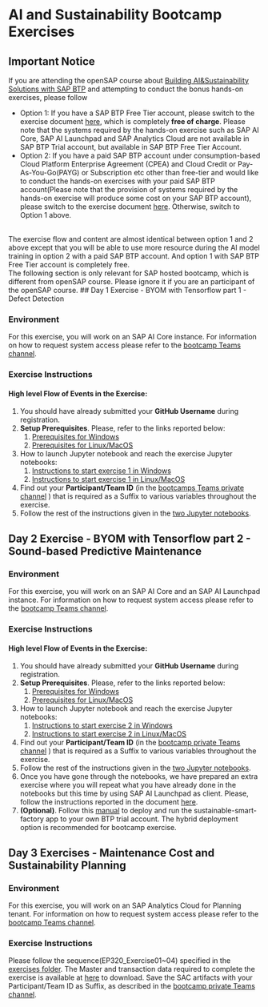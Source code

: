 # AI and Sustainability Bootcamp Exercises

## Important Notice
If you are attending the openSAP course about [Building AI&Sustainability Solutions with SAP BTP](https://open.sap.com/courses/sustai1) and attempting to conduct the bonus hands-on exercises, please follow 
* Option 1: If you have a SAP BTP Free Tier account, please switch to the exercise document [here](https://github.com/SAP-samples/btp-ai-sustainability-bootcamp/tree/opensap-freetier/exercises), which is completely <b>free of charge</b>. Please note that the systems required by the hands-on exercise such as SAP AI Core, SAP AI Launchpad and SAP Analytics Cloud are not available in SAP BTP Trial account, but available in SAP BTP Free Tier Account.
* Option 2: If you have a paid SAP BTP account under consumption-based Cloud Platform Enterprise Agreement (CPEA) and Cloud Credit or Pay-As-You-Go(PAYG) or Subscription etc other than free-tier and would like to conduct the hands-on exercises with your paid SAP BTP account(Please note that the provision of systems required by the hands-on exercise will produce some cost on your SAP BTP account), please switch to the exercise document [here](https://github.com/SAP-samples/btp-ai-sustainability-bootcamp/tree/opensap-standard/exercises). Otherwise, switch to Option 1 above.
<br/>
The exercise flow and content are almost identical between option 1 and 2 above except that you will be able to use more resource during the AI model training in option 2 with a paid SAP BTP account. And option 1 with SAP BTP Free Tier account is completely free.
<br/>
The following section is only relevant for SAP hosted bootcamp, which is different from openSAP course. Please ignore it if you are an participant of the openSAP course.
## Day 1 Exercise - BYOM with Tensorflow part 1 - Defect Detection

### Environment

For this exercise, you will work on an SAP AI Core instance. 
For information on how to request system access please refer to the [bootcamp Teams channel](https://teams.microsoft.com/l/channel/19%3AQRr1arwovOFnp4D_1qHdECRWUa8qimdsAuH-nmagcjE1%40thread.tacv2/tab%3A%3A0ff9f779-bcfa-4d9c-8d3a-7cfc7890f5ed?groupId=887e94c7-ad74-47f4-a4de-8daf4bb0227f&tenantId=42f7676c-f455-423c-82f6-dc2d99791af7).

### Exercise Instructions

#### High level Flow of Events in the Exercise:
1. You should have already submitted your **GitHub Username** during registration.
2. **Setup Prerequisites**. Please, refer to the links reported below:
    1. [Prerequisites for Windows](../prerequisites/prerequisites_win.md)
    2. [Prerequisites for Linux/MacOS](../prerequisites/prerequisites.md)
3. How to launch Jupyter notebook and reach the exercise Jupyter notebooks:
    1. [Instructions to start exercise 1 in Windows](../prerequisites/prerequisites_win.md#exercises---byom-with-tensorflow)
    2. [Instructions to start exercise 1 in Linux/MacOS](../prerequisites/prerequisites.md#exercises---byom-with-tensorflow)
4. Find out your **Participant/Team ID** (in the [bootcamps Teams private channel](https://sap.sharepoint.com/:x:/r/teams/SAPBTP-AISustainabilityBootcamp-SystemProvisionInvitedOnly/Shared%20Documents/%F0%9F%8E%AF%20System%20Provision%20(Invited%20Only)/Credentials.xlsx?d=w5acb57efb6f44351ac7503d1be43f494&csf=1&web=1&e=zvlXAJ) ) that is required as a Suffix to various variables throughout the exercise.
5. Follow the rest of the instructions given in the [two Jupyter notebooks](../src/ai-models/defect-detection/exercises).


## Day 2 Exercise - BYOM with Tensorflow part 2 - Sound-based Predictive Maintenance

### Environment

For this exercise, you will work on an SAP AI Core and an SAP AI Launchpad instance. 
For information on how to request system access please refer to the [bootcamp Teams channel](https://teams.microsoft.com/l/channel/19%3AQRr1arwovOFnp4D_1qHdECRWUa8qimdsAuH-nmagcjE1%40thread.tacv2/tab%3A%3A0ff9f779-bcfa-4d9c-8d3a-7cfc7890f5ed?groupId=887e94c7-ad74-47f4-a4de-8daf4bb0227f&tenantId=42f7676c-f455-423c-82f6-dc2d99791af7).

### Exercise Instructions

 
#### High level Flow of Events in the Exercise:
1. You should have already submitted your **GitHub Username** during registration.
2. **Setup Prerequisites**. Please, refer to the links reported below:
    1. [Prerequisites for Windows](../prerequisites/prerequisites_win.md)
    2. [Prerequisites for Linux/MacOS](../prerequisites/prerequisites.md)
3. How to launch Jupyter notebook and reach the exercise Jupyter notebooks:
    1. [Instructions to start exercise 2 in Windows](../prerequisites/prerequisites_win.md#exercises---byom-with-tensorflow)
    2. [Instructions to start exercise 2 in Linux/MacOS](../prerequisites/prerequisites.md#exercises---byom-with-tensorflow)
4. Find out your **Participant/Team ID** (in the [bootcamp private Teams channel](https://sap.sharepoint.com/:x:/r/teams/SAPBTP-AISustainabilityBootcamp-SystemProvisionInvitedOnly/Shared%20Documents/%F0%9F%8E%AF%20System%20Provision%20(Invited%20Only)/Credentials.xlsx?d=w5acb57efb6f44351ac7503d1be43f494&csf=1&web=1&e=zvlXAJ) ) that is required as a Suffix to various variables throughout the exercise.
5. Follow the rest of the instructions given in the [two Jupyter notebooks](../src/ai-models/predictive-maintenance/exercises).
6. Once you have gone through the notebooks, we have prepared an extra exercise where you will repeat what you have already done in the notebooks but this time by using SAP AI Launchpad as client. Please, follow the instructions reported in the document [here](./02-ai-and-sustainability/AI210-Exercise02-BYOM_sound_based_pdm_with_SAP_AI_Launchpad_v2.pdf).
7. **(Optional)**. Follow this [manual](../src/sustainable-smart-factory-app/README.md) to deploy and run the sustainable-smart-factory app to your own BTP trial account. The hybrid deployment option is recommended for bootcamp exercise.

## Day 3 Exercises - Maintenance Cost and Sustainability Planning

### Environment

For this exercise, you will work on an SAP Analytics Cloud for Planning tenant. 
For information on how to request system access please refer to the [bootcamp Teams channel](https://teams.microsoft.com/l/channel/19%3AQRr1arwovOFnp4D_1qHdECRWUa8qimdsAuH-nmagcjE1%40thread.tacv2/tab%3A%3A0ff9f779-bcfa-4d9c-8d3a-7cfc7890f5ed?groupId=887e94c7-ad74-47f4-a4de-8daf4bb0227f&tenantId=42f7676c-f455-423c-82f6-dc2d99791af7).

### Exercise Instructions

Please follow the sequence(EP320_Exercise01~04) specified in the [exercises folder](./03-collaborative-enterprise-planning).
The Master and transaction data required to complete the exercise is available at [here](./03-collaborative-enterprise-planning) to download.
Save the SAC artifacts with your Participant/Team ID as Suffix, as described in the [bootcamp private Teams channel](https://sap.sharepoint.com/:x:/r/teams/SAPBTP-AISustainabilityBootcamp-SystemProvisionInvitedOnly/Shared%20Documents/%F0%9F%8E%AF%20System%20Provision%20(Invited%20Only)/Credentials.xlsx?d=w5acb57efb6f44351ac7503d1be43f494&csf=1&web=1&e=zvlXAJ).
